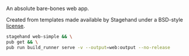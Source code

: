An absolute bare-bones web app.

Created from templates made available by Stagehand under a BSD-style
[license](https://github.com/dart-lang/stagehand/blob/master/LICENSE).



```bash
stagehand web-simple && \
pub get && \
pub run build_runner serve -v --output=web:output --no-release
```
